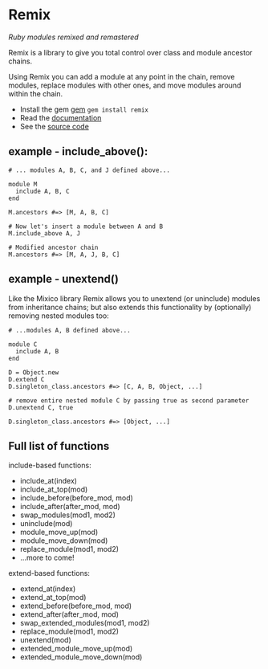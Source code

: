 Remix
=======

_Ruby modules remixed and remastered_

Remix is a library to give you total control over class and module ancestor
chains.

Using Remix you can add a module at any point in the chain,
remove modules, replace modules with other ones, and move modules around
within the chain.

* Install the gem [gem](https://rubygems.org/gems/remix) `gem install remix`
* Read the [documentation](http://rdoc.info/github/banister/remix/master/file/README.markdown)
* See the [source code](http://github.com/banister/remix)

example - include_above():
--------------------------

    # ... modules A, B, C, and J defined above...
    
    module M
      include A, B, C
    end
    
    M.ancestors #=> [M, A, B, C]
    
    # Now let's insert a module between A and B
    M.include_above A, J
    
    # Modified ancestor chain
    M.ancestors #=> [M, A, J, B, C]
    
example - unextend()
--------------------

Like the Mixico library Remix allows you to unextend
(or uninclude) modules from inheritance chains; but also extends this
functionality by (optionally) removing nested modules too:


    # ...modules A, B defined above...
    
    module C
      include A, B
    end
    
    D = Object.new
    D.extend C
    D.singleton_class.ancestors #=> [C, A, B, Object, ...]
    
    # remove entire nested module C by passing true as second parameter
    D.unextend C, true
    
    D.singleton_class.ancestors #=> [Object, ...]
    
Full list of functions
----------------------

include-based functions:

* include_at(index)
* include_at_top(mod)
* include_before(before_mod, mod)
* include_after(after_mod, mod)
* swap_modules(mod1, mod2)
* uninclude(mod)
* module_move_up(mod)
* module_move_down(mod)
* replace_module(mod1, mod2)
* ...more to come!

extend-based functions:

* extend_at(index)
* extend_at_top(mod)
* extend_before(before_mod, mod)
* extend_after(after_mod, mod)
* swap_extended_modules(mod1, mod2)
* replace_module(mod1, mod2)
* unextend(mod)
* extended_module_move_up(mod)
* extended_module_move_down(mod)
